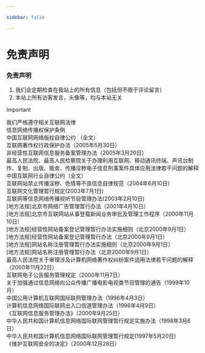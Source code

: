 ```yaml
---

sidebar: false

---
```


# 免责声明

### 免责声明
1. 我们会定期检查在我站上的所有信息（包括但不限于评论留言）
2. 本站上所有访客发言，头像等，均与本站无关
> [!important]
> 我们严格遵守相关互联网法律<br>
> 信息网络传播权保护条例<br>
> 中国互联网网络版权自律公约 （全文）<br>
> 互联网著作权行政保护办法（2005年5月30日）<br>
> 非经营性互联网信息服务备案管理办法（2005年3月20日）<br>
> 最高人民法院、最高人民检察院关于办理利用互联网、移动通讯终端、声讯台制作、复制、出版、贩卖、传播淫秽电子信息刑事案件具体应用法律若干问题的解释<br>
> 中国互联网行业自律公约（全文）<br>
> 互联网站禁止传播淫秽、色情等不良信息自律规范（2004年6月10日）<br>
> 互联网文化管理暂行规定(2003年7月1日)<br>
> 互联网等信息网络传播视听节目管理办法(2003年2月10日)<br>
> [地方法规]北京市网络广告管理暂行办法（2001年4月10日）<br>
> [地方法规]北京市互联网站从事登载新闻业务审批及管理工作程序（2000年11月10日）<br>
> [地方法规]经营性网站备案登记管理暂行办法实施细则（北京2000年9月1日）<br>
> [地方法规]经营性网站备案登记管理暂行办法（北京2000年9月1日）<br>
> [地方法规]网站名称注册管理暂行办法实施细则（北京2000年9月1日）<br>
> [地方法规]网站名称注册管理暂行办法（北京2000年9月1日）<br>
> 最高人民法院关于审理涉及计算机网络著作权纠纷案件适用法律若干问题的解释（2000年11月22日）<br>
> 互联网电子公告服务管理规定（2000年11月7日）<br>
> 关于加强通过信息网络向公众传播广播电影电视类节目管理的通告（1999年10月）<br>
> 中国公用计算机互联网国际联网管理办法（1996年4月3日）<br>
> 计算机信息网络国际联网出入口信道管理办法（1996年4月9日）<br>
> 《互联网信息服务管理办法》（2000年9月25日）<br>
> 中华人民共和国计算机信息网络国际联网管理暂行规定实施办法（1998年3月6日）<br>
> 中华人民共和国计算机信息网络国际联网管理暂行规定(1997年5月20日)<br>
> 《维护互联网安全的决定》（2000年12月28日）